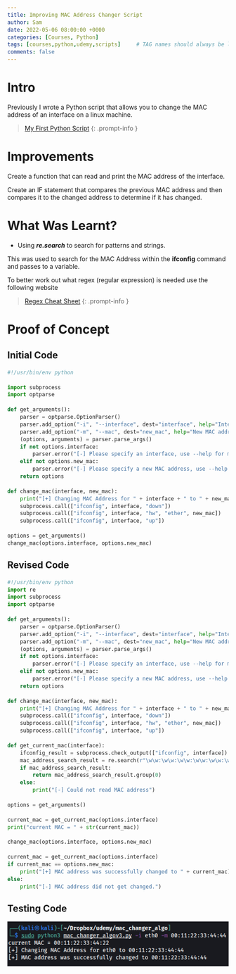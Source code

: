 ```yaml
---
title: Improving MAC Address Changer Script
author: Sam
date: 2022-05-06 08:00:00 +0000
categories: [Courses, Python]
tags: [courses,python,udemy,scripts]     # TAG names should always be lowercase
comments: false
---
```


# Intro

Previously I wrote a Python script that allows you to change the MAC address of an interface on a linux machine.

> [My First Python Script](https://passthehash.co.uk/posts/My-First-Python-Script/)
{: .prompt-info }

# Improvements

Create a function that can read and print the MAC address of the interface.

Create an IF statement that compares the previous MAC address and then compares it to the changed address to determine if it has changed.

# What Was Learnt?

* Using ***re.search*** to search for patterns and strings.

This was used to search for the MAC Address within the **ifconfig** command and passes to a variable.

To better work out what regex (regular expression) is needed use the following website

> [Regex Cheat Sheet](https://pythex.org/)
{: .prompt-info }

#  Proof of Concept

## Initial Code

```python
#!/usr/bin/env python

import subprocess
import optparse

def get_arguments():
    parser = optparse.OptionParser()
    parser.add_option("-i", "--interface", dest="interface", help="Interface to change its MAC address")
    parser.add_option("-m", "--mac", dest="new_mac", help="New MAC address")
    (options, arguments) = parser.parse_args()
    if not options.interface:
        parser.error("[-] Please specify an interface, use --help for more info.")
    elif not options.new_mac:
        parser.error("[-] Please specify a new MAC address, use --help for more info.")
    return options

def change_mac(interface, new_mac):
    print("[+] Changing MAC Address for " + interface + " to " + new_mac)
    subprocess.call(["ifconfig", interface, "down"])
    subprocess.call(["ifconfig", interface, "hw", "ether", new_mac])
    subprocess.call(["ifconfig", interface, "up"])

options = get_arguments()
change_mac(options.interface, options.new_mac)
```	

## Revised Code

```python
#!/usr/bin/env python
import re
import subprocess
import optparse

def get_arguments():
    parser = optparse.OptionParser()
    parser.add_option("-i", "--interface", dest="interface", help="Interface to change its MAC address")
    parser.add_option("-m", "--mac", dest="new_mac", help="New MAC address")
    (options, arguments) = parser.parse_args()
    if not options.interface:
        parser.error("[-] Please specify an interface, use --help for more info.")
    elif not options.new_mac:
        parser.error("[-] Please specify a new MAC address, use --help for more info.")
    return options

def change_mac(interface, new_mac):
    print("[+] Changing MAC Address for " + interface + " to " + new_mac)
    subprocess.call(["ifconfig", interface, "down"])
    subprocess.call(["ifconfig", interface, "hw", "ether", new_mac])
    subprocess.call(["ifconfig", interface, "up"])

def get_current_mac(interface):
    ifconfig_result = subprocess.check_output(["ifconfig", interface])
    mac_address_search_result = re.search(r"\w\w:\w\w:\w\w:\w\w:\w\w:\w\w", str(ifconfig_result))
    if mac_address_search_result:
        return mac_address_search_result.group(0)
    else:
        print("[-] Could not read MAC address")

options = get_arguments()

current_mac = get_current_mac(options.interface)
print("current MAC = " + str(current_mac))

change_mac(options.interface, options.new_mac)

current_mac = get_current_mac(options.interface)
if current_mac == options.new_mac:
    print("[+] MAC address was successfully changed to " + current_mac)
else:
    print("[-] MAC address did not get changed.")
 ```
 
## Testing Code

![terminalshot](/assets/img/macaddresschange.png)